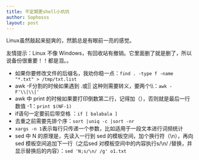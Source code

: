 ```yaml
---
title: 不定期更shell小坑坑
author: Sophosss
layout: post
---
```

Linux虽然敲起来挺爽的，然鹅总是有眼前一亮的感觉。

友情提示：Linux 不像 Windows，有回收站有撤销。它里面删了就是删了，所以说备份很重要！！都是泪。。

- 如果你要修改文件的后缀名，我劝你稳一点：`find . -type f -name "*.txt" > /tmp/txt.list`
- awk -F分割的时候如果遇到 .或|| 这种则需要转义，要两个\\\：`awk -F'\\|\\|'`
- awk 中 print 的时候如果要打印倒数第二行，记得加（），否则就是最后一行数值 -1：`print $(NF-1)`
- if语句一定要前后带空格 ：`if [ balabala ]`
- 去重之前需要先排个序：`sort |uniq -c |sort -nr`
- `xargs -n 1`表示每行只传递一个参数，比如适用于一段文本进行词频统计
- sed 中 N 的原理是，先读入一行到 sed 的模板空间，加个换行符（\n），再向 sed 模板空间追加下一行（之后sed 对模板空间中的内容执行s/\n/ /替换，并显示替换后的内容）：`sed 'N;s/\n/ /g' o1.txt`

